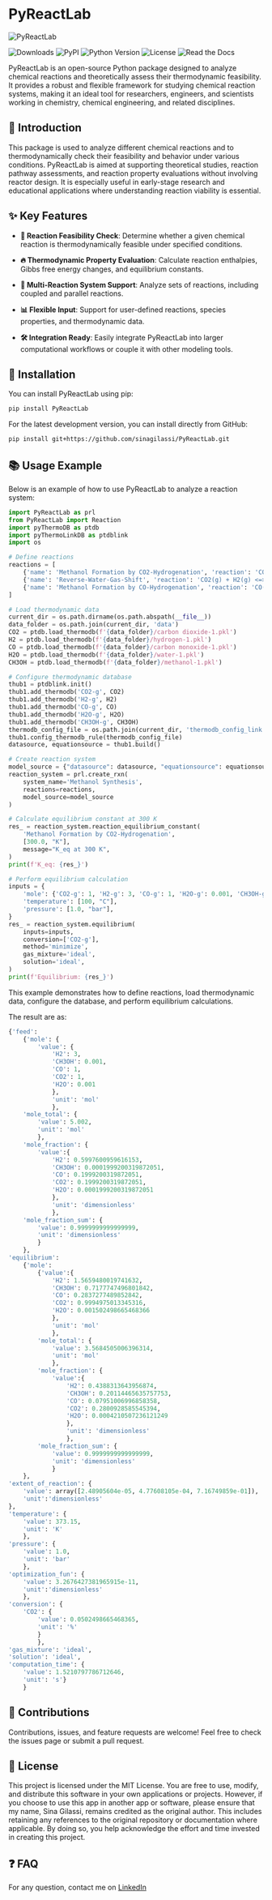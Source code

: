 # PyReactLab

![PyReactLab](https://drive.google.com/uc?export=view&id=1lJqEBwChS8iCN3WcfYVk6Sv-HqAlzEIB)

![Downloads](https://img.shields.io/pypi/dm/pyreactlab)
![PyPI](https://img.shields.io/pypi/v/PyReactLab)
![Python Version](https://img.shields.io/pypi/pyversions/PyReactLab.svg)
![License](https://img.shields.io/pypi/l/PyReactLab)
![Read the Docs](https://img.shields.io/readthedocs/PyReactLab)

PyReactLab is an open-source Python package designed to analyze chemical reactions and theoretically assess their thermodynamic feasibility. It provides a robust and flexible framework for studying chemical reaction systems, making it an ideal tool for researchers, engineers, and scientists working in chemistry, chemical engineering, and related disciplines.

## 🔎 Introduction

This package is used to analyze different chemical reactions and to thermodynamically check their feasibility and behavior under various conditions. PyReactLab is aimed at supporting theoretical studies, reaction pathway assessments, and reaction property evaluations without involving reactor design. It is especially useful in early-stage research and educational applications where understanding reaction viability is essential.

## ✨ Key Features

- **🧪 Reaction Feasibility Check**: Determine whether a given chemical reaction is thermodynamically feasible under specified conditions.

- **🔥 Thermodynamic Property Evaluation**: Calculate reaction enthalpies, Gibbs free energy changes, and equilibrium constants.

- **🔄 Multi-Reaction System Support**: Analyze sets of reactions, including coupled and parallel reactions.

- **📊 Flexible Input**: Support for user-defined reactions, species properties, and thermodynamic data.

- **🛠 Integration Ready**: Easily integrate PyReactLab into larger computational workflows or couple it with other modeling tools.

## 🚀 Installation

You can install PyReactLab using pip:

```bash
pip install PyReactLab
```

For the latest development version, you can install directly from GitHub:

```bash
pip install git+https://github.com/sinagilassi/PyReactLab.git
```

## 📚 Usage Example

Below is an example of how to use PyReactLab to analyze a reaction system:

```python
import PyReactLab as prl
from PyReactLab import Reaction
import pyThermoDB as ptdb
import pyThermoLinkDB as ptdblink
import os

# Define reactions
reactions = [
    {'name': 'Methanol Formation by CO2-Hydrogenation', 'reaction': 'CO2(g) + 3H2(g) <=> CH3OH(g) + H2O(g)'},
    {'name': 'Reverse-Water-Gas-Shift', 'reaction': 'CO2(g) + H2(g) <=> CO(g) + H2O(g)'},
    {'name': 'Methanol Formation by CO-Hydrogenation', 'reaction': 'CO(g) + 2H2(g) <=> CH3OH(g)'}
]

# Load thermodynamic data
current_dir = os.path.dirname(os.path.abspath(__file__))
data_folder = os.path.join(current_dir, 'data')
CO2 = ptdb.load_thermodb(f'{data_folder}/carbon dioxide-1.pkl')
H2 = ptdb.load_thermodb(f'{data_folder}/hydrogen-1.pkl')
CO = ptdb.load_thermodb(f'{data_folder}/carbon monoxide-1.pkl')
H2O = ptdb.load_thermodb(f'{data_folder}/water-1.pkl')
CH3OH = ptdb.load_thermodb(f'{data_folder}/methanol-1.pkl')

# Configure thermodynamic database
thub1 = ptdblink.init()
thub1.add_thermodb('CO2-g', CO2)
thub1.add_thermodb('H2-g', H2)
thub1.add_thermodb('CO-g', CO)
thub1.add_thermodb('H2O-g', H2O)
thub1.add_thermodb('CH3OH-g', CH3OH)
thermodb_config_file = os.path.join(current_dir, 'thermodb_config_link.yml')
thub1.config_thermodb_rule(thermodb_config_file)
datasource, equationsource = thub1.build()

# Create reaction system
model_source = {"datasource": datasource, "equationsource": equationsource}
reaction_system = prl.create_rxn(
    system_name='Methanol Synthesis',
    reactions=reactions,
    model_source=model_source
)

# Calculate equilibrium constant at 300 K
res_ = reaction_system.reaction_equilibrium_constant(
    'Methanol Formation by CO2-Hydrogenation',
    [300.0, "K"],
    message="K_eq at 300 K",
)
print(f'K_eq: {res_}')

# Perform equilibrium calculation
inputs = {
    'mole': {'CO2-g': 1, 'H2-g': 3, 'CO-g': 1, 'H2O-g': 0.001, 'CH3OH-g': 0.001},
    'temperature': [100, "C"],
    'pressure': [1.0, "bar"],
}
res_ = reaction_system.equilibrium(
    inputs=inputs,
    conversion=['CO2-g'],
    method='minimize',
    gas_mixture='ideal',
    solution='ideal',
)
print(f'Equilibrium: {res_}')
```

This example demonstrates how to define reactions, load thermodynamic data, configure the database, and perform equilibrium calculations.

The result are as:

```python
{'feed':
    {'mole': {
        'value': {
            'H2': 3,
            'CH3OH': 0.001,
            'CO': 1,
            'CO2': 1,
            'H2O': 0.001
            },
            'unit': 'mol'
            },
    'mole_total': {
        'value': 5.002,
        'unit': 'mol'
        },
    'mole_fraction': {
        'value':{
            'H2': 0.5997600959616153,
            'CH3OH': 0.0001999200319872051,
            'CO': 0.1999200319872051,
            'CO2': 0.1999200319872051,
            'H2O': 0.0001999200319872051
            },
            'unit': 'dimensionless'
            },
    'mole_fraction_sum': {
        'value': 0.9999999999999999,
        'unit': 'dimensionless'
        }
    },
'equilibrium':
    {'mole':
        {'value':{
            'H2': 1.5659480019741632,
            'CH3OH': 0.7177747496801842,
            'CO': 0.2837277489852842,
            'CO2': 0.9994975013345316,
            'H2O': 0.001502498665468366
            },
            'unit': 'mol'
            },
        'mole_total': {
            'value': 3.5684505006396314,
            'unit': 'mol'
            },
        'mole_fraction': {
            'value':{
                'H2': 0.4388313643956874,
                'CH3OH': 0.20114465635757753,
                'CO': 0.07951006996858358,
                'CO2': 0.2800928585545394,
                'H2O': 0.0004210507236121249
                },
                'unit': 'dimensionless'
                },
        'mole_fraction_sum': {
            'value': 0.9999999999999999,
            'unit': 'dimensionless'
            }
    },
'extent_of_reaction': {
    'value': array([2.48905604e-05, 4.77608105e-04, 7.16749859e-01]),
    'unit':'dimensionless'
},
'temperature': {
    'value': 373.15,
    'unit': 'K'
    },
'pressure': {
    'value': 1.0,
    'unit': 'bar'
    },
'optimization_fun': {
    'value': 3.2676427381965915e-11,
    'unit':'dimensionless'
    },
'conversion': {
    'CO2': {
        'value': 0.0502498665468365,
        'unit': '%'
        }
        },
'gas_mixture': 'ideal',
'solution': 'ideal',
'computation_time': {
    'value': 1.5210797786712646,
    'unit': 's'}
    }
```

## 🤝 Contributions

Contributions, issues, and feature requests are welcome!
Feel free to check the issues page or submit a pull request.

## 📝 License

This project is licensed under the MIT License. You are free to use, modify, and distribute this software in your own applications or projects. However, if you choose to use this app in another app or software, please ensure that my name, Sina Gilassi, remains credited as the original author. This includes retaining any references to the original repository or documentation where applicable. By doing so, you help acknowledge the effort and time invested in creating this project.

## ❓ FAQ

For any question, contact me on [LinkedIn](https://www.linkedin.com/in/sina-gilassi/)
